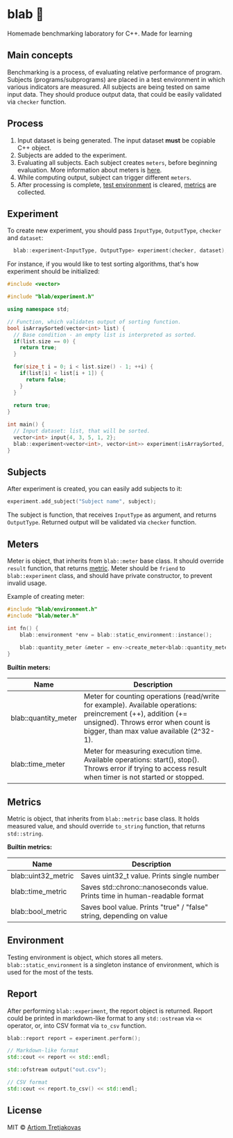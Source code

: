 # blab 🥼

Homemade benchmarking laboratory for C++. Made for learning

## Main concepts

Benchmarking is a process, of evaluating relative performance of program. Subjects (programs/subprograms) are placed in
a test environment in which various indicators are measured. All subjects are being tested on same input data. They
should produce output data, that could be easily validated via `checker` function.

## Process

1. Input dataset is being generated. The input dataset **must** be copiable C++ object.
2. Subjects are added to the experiment.
3. Evaluating all subjects. Each subject creates `meters`, before beginning evaluation. More information about meters
   is [here](#meters).
4. While computing output, subject can trigger different `meters`.
5. After processing is complete, [test environment](#environment) is cleared, [metrics](#metrics) are collected.

## Experiment

To create new experiment, you should pass `InputType`, `OutputType`, `checker` and `dataset`:

```cpp
  blab::experiment<InputType, OutputType> experiment(checker, dataset);
```

For instance, if you would like to test sorting algorithms, that's how experiment should be initialized:

```cpp
#include <vector>

#include "blab/experiment.h"

using namespace std;

// Function, which validates output of sorting function.
bool isArraySorted(vector<int> list) {
  // Base condition - an empty list is interpreted as sorted.
  if(list.size == 0) {
    return true;
  }

  for(size_t i = 0; i < list.size() - 1; ++i) {
    if(list[i] < list[i + 1]) {
      return false;
    }
  }
  
  return true;
}

int main() {
  // Input dataset: list, that will be sorted.
  vector<int> input{4, 3, 5, 1, 2};
  blab::experiment<vector<int>, vector<int>> experiment(isArraySorted, input);
}
```

## Subjects

After experiment is created, you can easily add subjects to it:

```cpp
experiment.add_subject("Subject name", subject);
```

The subject is function, that receives `InputType` as argument, and returns `OutputType`. Returned output will be
validated via `checker` function.

## Meters

Meter is object, that inherits from `blab::meter` base class. It should override `result` function, that
returns [metric](#metrics). Meter should be `friend` to `blab::experiment` class, and should have private constructor, to
prevent invalid usage.

Example of creating meter:

```cpp
#include "blab/environment.h"
#include "blab/meter.h"

int fn() {
    blab::environment *env = blab::static_environment::instance();
    
    blab::quantity_meter &meter = env->create_meter<blab::quantity_meter>("Count");
}
```

**Builtin meters:**

| Name                 | Description | 
| -------------------- | ----------- | 
| blab::quantity_meter | Meter for counting operations (read/write for example). Available operations: preincrement (++), addition (+= unsigned). Throws error when count is bigger, than max value available (2^32-1). | 
| blab::time_meter     | Meter for measuring execution time. Available operations: start(), stop(). Throws error if trying to access result when timer is not started or stopped. |

## Metrics

Metric is object, that inherits from `blab::metric` base class. It holds measured value, and should override `to_string`
function, that returns `std::string`.

**Builtin metrics:**

| Name                | Description                                                                |
| ------------------- | -------------------------------------------------------------------------- |
| blab::uint32_metric | Saves uint32_t value. Prints single number                                 |
| blab::time_metric   | Saves std::chrono::nanoseconds value. Prints time in human-readable format |
| blab::bool_metric   | Saves bool value. Prints "true" / "false" string, depending on value       |

## Environment

Testing environment is object, which stores all meters. `blab::static_environment` is a singleton instance of 
environment, which is used for the most of the tests.

## Report

After performing `blab::experiment`, the report object is returned. Report could be printed in markdown-like format to
any `std::ostream` via `<<` operator, or, into CSV format via `to_csv` function.

```cpp
blab::report report = experiment.perform();

// Markdown-like format
std::cout << report << std::endl;

std::ofstream output("out.csv");

// CSV format
std::cout << report.to_csv() << std::endl;
```

## License

MIT © [Artiom Tretjakovas](https://github.com/ArtiomTr)

